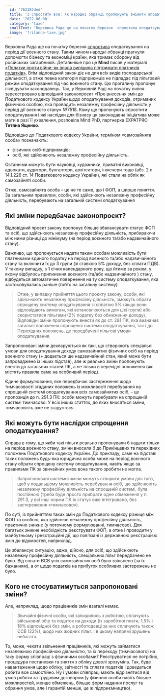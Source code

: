 ```yaml
---
  id: '762382ded'
  title: '3 Спростити все: як народні обранці пропонують змінити оподаткування самозайнятих осіб'
  date: '2022-06-08'
  category: 'taxe'
  smallText: 'Верховна Рада ще на початку березня  спростила оподаткування на період дії воєнного стану. Таким чином народні обранці прагнули допомогти бізнесу та економіці країни, яка тримає оборону від російських загарбників. Детальніше про це ... '
  image: 'frilance-taxe.jpg'
---
```


Верховна Рада ще на початку березня [спростила](https://mind.ua/news/20237732-verhovna-rada-sprostila-opodatkuvannya-pid-chas-voennogo-stanu-v-ukrayini) оподаткування на період дії воєнного стану. Таким чином народні обранці прагнули допомогти бізнесу та економіці країни, яка тримає оборону від російських загарбників. Детальніше про це __Mind__ писав у матеріалі [«Податки проти війни: як влада вирішила підтримати платників податків»](https://mind.ua/publications/20237845-podatki-proti-vijni-yak-vlada-virishila-pidtrimati-platnikiv-podatkiv). Втім відповідний закон діє не для всіх видів господарської діяльності, а отже певна категорія підприємців не підпадає під пільговий режим оподаткування під час воєнного стану. Цю прогалину пропонує ліквідувати законодавець. Так, у Верховній Раді на початку липня зареєстровано відповідний законопроєкт «Про внесення змін до Податкового кодексу України щодо оподаткування доходів, отриманих фізичною особою, яка провадить незалежну професійну діяльність у період дії воєнного стану» №7518. Кому ще пропонують спростити оподаткування і які наслідки для бізнесу ця законодавча ініціатива може мати в разі її ухвалення, розповіла Mind PhD, партнерка EXPATPRO **Тетяна Ященко**.

Відповідно до Податкового кодексу України, терміном «самозайнята особа» позначають:

* фізичних осіб-підприємців;
* осіб, які здійснюють незалежну професійну діяльність.

Останніми можуть бути науковці, художники, приватні виконавці, адвокати, аудитори, бухгалтери, архітектори, інженери тощо (абз. 2 п. 14.1.226 ст. 14 Податкового кодексу України), які стали на облік як самозайняті особи.

Отже, самозайнята особа – це не те саме, що і ФОП, а ширше поняття. За загальним правилом, особи, які здійснюють незалежну професійну діяльність, перебувають на загальній системі оподаткування

## Які зміни передбачає законопроєкт?

Відповідний проєкт закону пропонує більше збалансувати статус ФОП та осіб, що здійснюють незалежну професійну діяльність, прибираючи між ними різниці до мінімуму (на період воєнного та/або надзвичайного стану).

Важливо, що пропонується надати таким особам можливість бути платниками єдиного податку на період воєнного та/або надзвичайного стану та включити їх до 3 групи (зі ставкою 5% доходу, без сплати ПДВ). У такому випадку, з 1 січня календарного року, що йтиме за роком, у якому відбулось припинення воєнного (та/або надзвичайного ) стану, відбудеться автоматичне повернення на ту систему оподаткування, яка застосовувалась раніше (тобто на загальну систему).

> Отже, у випадку прийняття цього проєкту закону, особи, які здійснюють незалежну професійну діяльність, зможуть обрати спрощену систему оподаткування зі сплатою 5% (якщо вони відповідають вимогам, які встановлюються для цієї групи) або скористатися пільгами (2% податку без обмеження доходу). Відповідні зміни пропонують внести як до ст. 291 ПК, яка визначає загальні положення спрощеної системи оподаткування, так і до Перехідних положень, де передбачені пільгові умови оподаткування.

Запропоновані зміни декларуються як такі, що створюють спеціальні умови для оподаткування доходу самозайнятих фізичних осіб на період воєнного стану (+ додається ще надзвичайний стан, який може бути запроваджено із інших підстав), але ж реально зміни пропонують внести до загальних статей ПК, а не тільки в перехідні положення (які містять правила саме на особливий період).

Єдине формулювання, яке передбачає застереження щодо тимчасовості згаданих положень із можливості перебування на спрощеній системі оподаткування всіх самозайнятих осіб, – це пропозиція до п. 291.3 ПК: особи можуть перебувати на спрощеній системі тимчасово. У всіх інших статтях, до яких вносяться зміни, тимчасовість вже не згадується.

## Які можуть бути наслідки спрощення оподаткування?

Справа в тому, що якби такі пільги реально пропонували б надати тільки на період воєнного стану, зміни вносили б до Прикінцевих та перехідних положень Податкового кодексу України. До прикладу, саме на підставі таких положень будь-яка юридична особа може на період воєнного стану обрати спрощену систему оподаткування, навіть якщо за правилами ПК за звичайних умов вона такого зробити не могла.

> Запропоновані системні зміни можуть створити умови для того, щоб у подальшому можливість перебування осіб, що здійснюють незалежну професійну діяльність на спрощеній системі, була постійною (треба буде просто прибрати одне обмеження у п. 291.3, у всі інші норми ПК їх статус вже інтегровано, без застереження «тимчасово»).

По суті, із прийняттям таких змін до Податкового кодексу різниця між ФОП та особою, яка здійснює незалежну професійну діяльність, практично зникне (у поточному формулюванні, тимчасово). Для багатьох зникне необхідність реєструвати ФОП, а отже і проводити у майбутньому і реєстраційні дії, що пов’язані із державною реєстрацією змін до відомостей, наприклад.

Це збалансує ситуацію, адже, дійсно, для осіб, що здійснюють незалежну професійну діяльність, спеціальних пільг передбачено не було. Від сплати ЄСВ усіх самозайнятих осіб було звільнено (за їх бажанням), а от щодо податків на прибуток особливих застережень не було.

## Кого не стосуватимуться запропоновані зміни?

Але, наприклад, щодо працівників змін взагалі немає.

> Звичайні фізичні особи, які залишились з роботою, сплачують військовий збір та податок на доходи (із заробітної плати, 1,5% і 18% відповідно) без змін, а роботодавці за них сплачують також ЄСВ (22%), щодо них жодних пільг. І в цьому напрямі зрушень небагато.

То, може, чекати звільнення працівників, які можуть займатися незалежною професійною діяльністю, та їх переходу (тимчасового) на таку форму співпраці з фізичними особами? Реєструватися не потрібно, процедура постановки та зняття з обліку доволі зрозуміла. Так, буде навантаження щодо обліку, звітності та сплати податків і доведеться робити все самостійно. Ну і умови співпраці мають відрізнятися від умов роботи за трудовим договором (у фізичної особи навіть більше можливостей, менше обмежень, більше форм надання послуг та обрання умов, але і гарантій менше, це ж підприємництво).
